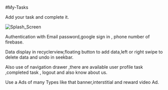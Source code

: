 #My-Tasks

Add your task and complete it.

![Splash_Screen](https://github.com/kathiyawadi6oru/Project-Images/blob/master/My%20Tasks/splash%20screen.jpg?raw=true)

Authentication with Email password,google sign in , phone number of firebase.

Data display in recyclerview,floating button to add data,left or right swipe to delete data and undo in seekbar.

Also use of navigation drawer ,there are available user profile task ,completed task , logout and also know about us.

Use a Ads of many Types like that banner,interstitial and reward video Ad.
